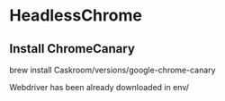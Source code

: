 # HeadlessChrome
## Install ChromeCanary
brew install Caskroom/versions/google-chrome-canary </br>
<p> Webdriver has been already downloaded in env/ </p>
